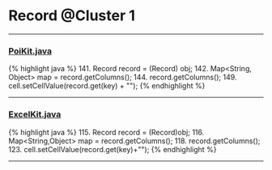 # Record @Cluster 1

***

### [PoiKit.java](https://searchcode.com/codesearch/view/92635013/)
{% highlight java %}
141. Record record = (Record) obj;
142. Map<String, Object> map = record.getColumns();
144.     record.getColumns();
149.         cell.setCellValue(record.get(key) + "");
{% endhighlight %}

***

### [ExcelKit.java](https://searchcode.com/codesearch/view/74368370/)
{% highlight java %}
115. Record record = (Record)obj;
116. Map<String,Object> map = record.getColumns();
118.   record.getColumns();
123.     cell.setCellValue(record.get(key)+"");
{% endhighlight %}

***

